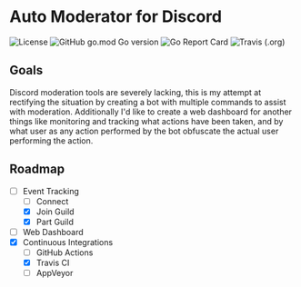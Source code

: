 # Auto Moderator for Discord
![License](https://img.shields.io/github/license/Starz0r/AutoMod.svg?style=flat-square)
![GitHub go.mod Go version](https://img.shields.io/github/go-mod/go-version/Starz0r/AutoMod?style=flat-square&logo=go)
![Go Report Card](https://goreportcard.com/badge/github.com/Starz0r/AutoMod?style=flat-square)
![Travis (.org)](https://img.shields.io/travis/Starz0r/AutoMod?style=flat-square&logo=travis)

## Goals
Discord moderation tools are severely lacking, this is my attempt at rectifying the situation by creating a bot with multiple commands to assist with moderation. Additionally I'd like to create a web dashboard for another things like monitoring and tracking what actions have been taken, and by what user as any action performed by the bot obfuscate the actual user performing the action.

## Roadmap
- [ ] Event Tracking
    - [ ] Connect
    - [x] Join Guild
    - [x] Part Guild
- [ ] Web Dashboard
- [x] Continuous Integrations
    - [ ] GitHub Actions
    - [x] Travis CI
    - [ ] AppVeyor
